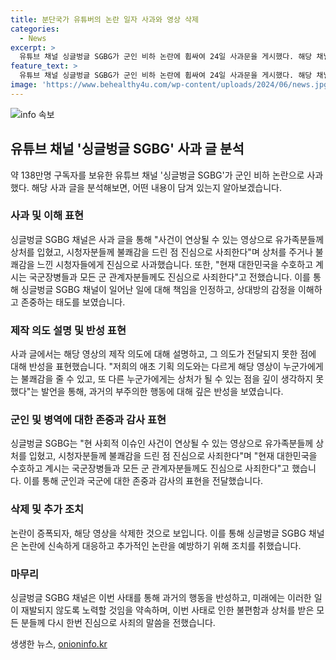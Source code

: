 ```yaml
---
title: 분단국가 유튜버의 논란 일자 사과와 영상 삭제
categories:
  - News
excerpt: >
  유튜브 채널 싱글벙글 SGBG가 군인 비하 논란에 휩싸여 24일 사과문을 게시했다. 해당 채널은 군인을 조롱하는 내용을 담은 영상을 올렸고, 이로 인해 시청자들과 유가족에게 상처를 주었다는 사과를 했다. 국군의 노고를 감사히 생각하며 특정 성별을 희화화하거나 조롱하려는 의도는 없었다고 bet한 것으로 보인다. 해당 영상은 삭제되었으며, 논란이 이어지고 있는 상황이다.
feature_text: >
  유튜브 채널 싱글벙글 SGBG가 군인 비하 논란에 휩싸여 24일 사과문을 게시했다. 해당 채널은 군인을 조롱하는 내용을 담은 영상을 올렸고, 이로 인해 시청자들과 유가족에게 상처를 주었다는 사과를 했다. 국군의 노고를 감사히 생각하며 특정 성별을 희화화하거나 조롱하려는 의도는 없었다고 bet한 것으로 보인다. 해당 영상은 삭제되었으며, 논란이 이어지고 있는 상황이다.
image: 'https://www.behealthy4u.com/wp-content/uploads/2024/06/news.jpg'
---
```


<p><img src="https://www.behealthy4u.com/wp-content/uploads/2024/06/news.jpg" alt="info 속보" /></p>

<h2 data-ke-size="size26">유튜브 채널 '싱글벙글 SGBG' 사과 글 분석</h2>

<p data-ke-size="size16">약 138만명 구독자를 보유한 유튜브 채널 '싱글벙글 SGBG'가 군인 비하 논란으로 사과했다. 해당 사과 글을 분석해보면, 어떤 내용이 담겨 있는지 알아보겠습니다.</p>

<h3>사과 및 이해 표현</h3>

<p data-ke-size="size16">싱글벙글 SGBG 채널은 사과 글을 통해 "사건이 연상될 수 있는 영상으로 유가족분들께 상처를 입혔고, 시청자분들께 불쾌감을 드린 점 진심으로 사죄한다"며 상처를 주거나 불쾌감을 느낀 시청자들에게 진심으로 사과했습니다. 또한, "현재 대한민국을 수호하고 계시는 국군장병들과 모든 군 관계자분들께도 진심으로 사죄한다"고 전했습니다. 이를 통해 싱글벙글 SGBG 채널이 일어난 일에 대해 책임을 인정하고, 상대방의 감정을 이해하고 존중하는 태도를 보였습니다.</p>

<h3>제작 의도 설명 및 반성 표현</h3>

<p data-ke-size="size16">사과 글에서는 해당 영상의 제작 의도에 대해 설명하고, 그 의도가 전달되지 못한 점에 대해 반성을 표현했습니다. "저희의 애초 기획 의도와는 다르게 해당 영상이 누군가에게는 불쾌감을 줄 수 있고, 또 다른 누군가에게는 상처가 될 수 있는 점을 깊이 생각하지 못했다"는 발언을 통해, 과거의 부주의한 행동에 대해 깊은 반성을 보였습니다.</p>

<h3>군인 및 병역에 대한 존중과 감사 표현</h3>

<p data-ke-size="size16">싱글벙글 SGBG는 "현 사회적 이슈인 사건이 연상될 수 있는 영상으로 유가족분들께 상처를 입혔고, 시청자분들께 불쾌감을 드린 점 진심으로 사죄한다"며 "현재 대한민국을 수호하고 계시는 국군장병들과 모든 군 관계자분들께도 진심으로 사죄한다"고 했습니다. 이를 통해 군인과 국군에 대한 존중과 감사의 표현을 전달했습니다.</p>

<h3>삭제 및 추가 조치</h3>

<p data-ke-size="size16">논란이 증폭되자, 해당 영상을 삭제한 것으로 보입니다. 이를 통해 싱글벙글 SGBG 채널은 논란에 신속하게 대응하고 추가적인 논란을 예방하기 위해 조치를 취했습니다.</p>

<h3>마무리</h3>

<p data-ke-size="size16">싱글벙글 SGBG 채널은 이번 사태를 통해 과거의 행동을 반성하고, 미래에는 이러한 일이 재발되지 않도록 노력할 것임을 약속하며, 이번 사태로 인한 불편함과 상처를 받은 모든 분들께 다시 한번 진심으로 사죄의 말씀을 전했습니다.</p>
생생한 뉴스, <a href="https://onioninfo.kr" rel="dofollow">onioninfo.kr</a>


